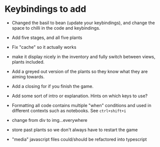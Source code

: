 # Keybindings to add

- Changed the basil to bean (update your keybindings), and change the space to chilli in the code and keybindings. 
- Add five stages, and all five plants
- Fix "cache" so it actually works
- make it display nicely in the inventory and fully switch between views, plants included. 
- Add a greyed out version of the plants so they know what they are aiming towards. 
- Add a closing for if you finish the game. 
- Add some sort of intro or explanation. Hints on which keys to use?


- Formatting all code contains multiple "when" conditions and used in different contexts such as notebooks. See `ctrl+shift+i`
- change from div to img...everywhere 
- store past plants so we don't always have to restart the game
- "media" javascript files could/should be refactored into typescript